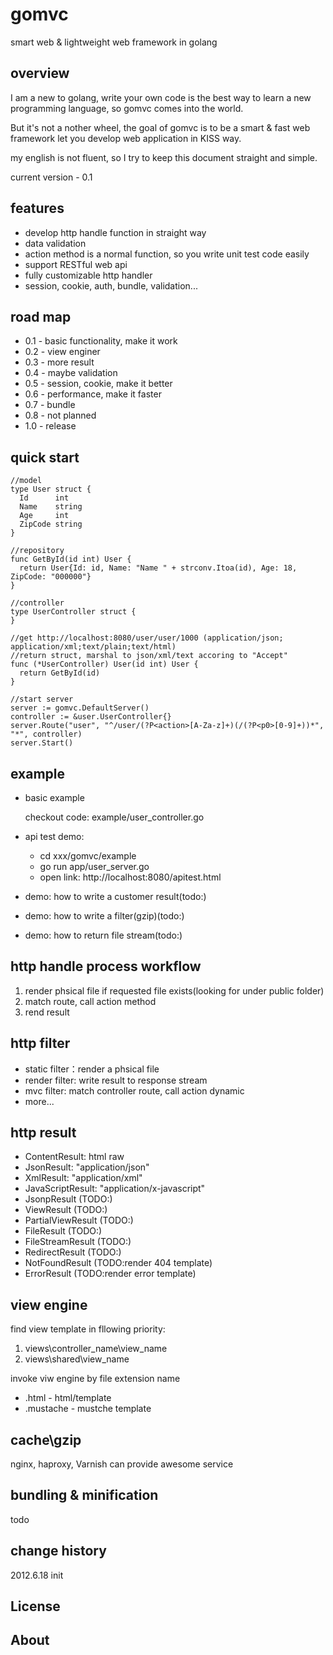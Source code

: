 gomvc
=====

smart web &amp; lightweight  web framework in golang

overview
---
I am a new to golang, write your own code is the best way to learn a new programming language, so gomvc comes into the world.

But it's not a nother wheel, the goal of gomvc is to be a smart & fast web framework let you develop web application in KISS way.

my english is not fluent, so I try to keep this document straight and simple.

current version - 0.1

features
---
* develop http handle function in straight way
* data validation
* action method is a normal function, so you write unit test code easily
* support RESTful web api
* fully customizable http handler
* session, cookie, auth, bundle, validation...

road map
---
* 0.1 - basic functionality, make it work
* 0.2 - view enginer
* 0.3 - more result
* 0.4 - maybe validation
* 0.5 - session, cookie, make it better
* 0.6 - performance, make it faster
* 0.7 - bundle
* 0.8 - not planned
* 1.0 - release


quick start
---
```golang
//model
type User struct {
  Id      int
  Name    string
  Age     int
  ZipCode string
}

//repository 
func GetById(id int) User {
  return User{Id: id, Name: "Name " + strconv.Itoa(id), Age: 18, ZipCode: "000000"}
}

//controller
type UserController struct {
}

//get http://localhost:8080/user/user/1000 (application/json; application/xml;text/plain;text/html)
//return struct, marshal to json/xml/text accoring to "Accept"
func (*UserController) User(id int) User {
  return GetById(id)
}

//start server
server := gomvc.DefaultServer()
controller := &user.UserController{}
server.Route("user", "^/user/(?P<action>[A-Za-z]+)(/(?P<p0>[0-9]+))*", "*", controller)
server.Start()
```

example 
---

* basic example

  checkout code: example/user_controller.go

* api test demo:
  
  + cd xxx/gomvc/example
  + go run app/user_server.go
  + open link: http://localhost:8080/apitest.html
  

* demo: how to write a customer result(todo:)

* demo: how to write a filter(gzip)(todo:)

* demo: how to return file stream(todo:)

http handle process workflow
---
1. render phsical file if requested file exists(looking for under public folder)
2. match route, call action method
3. rend result

http filter
---
* static filter：render a phsical file 
* render filter: write result to response stream
* mvc filter: match controller route, call action dynamic
* more...

http result
---
* ContentResult: html raw 
* JsonResult: "application/json"
* XmlResult: "application/xml"
* JavaScriptResult: "application/x-javascript"
* JsonpResult (TODO:)
* ViewResult (TODO:)
* PartialViewResult (TODO:)
* FileResult (TODO:)
* FileStreamResult (TODO:)
* RedirectResult (TODO:)
* NotFoundResult (TODO:render 404 template)
* ErrorResult (TODO:render error template)

view engine
---
find view template in fllowing priority:
1. views\controller_name\view_name
2. views\shared\view_name

invoke viw engine by file extension name
* .html - html/template 
* .mustache - mustche template


cache\gzip
---
nginx, haproxy, Varnish can provide awesome service


bundling & minification 
---
todo


change history
---
2012.6.18 init 


License
---------------------

About
---------------------
